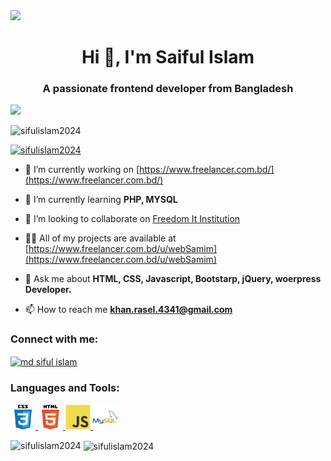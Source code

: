 <img src="[https://media.licdn.com/dms/image/v2/D4E16AQE28RFM35AlBg/profile-displaybackgroundimage-shrink_350_1400/B4EZa1iQ8ZHcAg-/0/1746802382344?e=1752105600&v=beta&t=eVmsM6szgzuz6BK8Hq0a8-a9KpuAz5JPyVjieESJXz0](https://scontent.fdac151-1.fna.fbcdn.net/v/t39.30808-6/541754912_752303307716876_1714341715319688859_n.jpg?stp=dst-jpg_s960x960_tt6&_nc_cat=111&ccb=1-7&_nc_sid=cc71e4&_nc_ohc=X12ZXAiBrMQQ7kNvwGzc2hL&_nc_oc=AdkFGLwKJNRfbA1HSA6xoiqmaWKKO56M3cUjlVqji3FqbEk0wQbnFCtBy6rKIOK0ftk&_nc_zt=23&_nc_ht=scontent.fdac151-1.fna&_nc_gid=lyG2qkH1wAjA9w9attQWyw&oh=00_AfXNSUBiPdVIKZos_nL_gg0-BMcGdG4JY0P0djU81WokkQ&oe=68BA3546)">
 

<h1 align="center">Hi 👋, I'm Saiful Islam</h1>
<h3 align="center">A passionate frontend developer from Bangladesh</h3>
<img src=" https://www.facebook.com/photo/?fbid=122205653312206782&set=a.122105685116206782">
<p align="left"> <img src="https://komarev.com/ghpvc/?username=sifulislam2024&label=Profile%20views&color=0e75b6&style=flat" alt="sifulislam2024" /> </p>

<p align="left"> <a href="https://github.com/ryo-ma/github-profile-trophy"><img src="https://github-profile-trophy.vercel.app/?username=sifulislam2024" alt="sifulislam2024" /></a> </p>

- 🔭 I’m currently working on [https://www.freelancer.com.bd/](https://www.freelancer.com.bd/)

- 🌱 I’m currently learning **PHP, MYSQL**

- 👯 I’m looking to collaborate on [Freedom It Institution](https://freedomitinstitutions.com/)

- 👨‍💻 All of my projects are available at [https://www.freelancer.com.bd/u/webSamim](https://www.freelancer.com.bd/u/webSamim)

- 💬 Ask me about **HTML, CSS, Javascript, Bootstarp, jQuery, woerpress Developer.**

- 📫 How to reach me **khan.rasel.4341@gmail.com**

<h3 align="left">Connect with me:</h3>
<p align="left">
<a href="https://fb.com/md siful islam" target="blank"><img align="center" src="https://raw.githubusercontent.com/rahuldkjain/github-profile-readme-generator/master/src/images/icons/Social/facebook.svg" alt="md siful islam" height="30" width="40" /></a>
</p>

<h3 align="left">Languages and Tools:</h3>
<p align="left"> <a href="https://www.w3schools.com/css/" target="_blank" rel="noreferrer"> <img src="https://raw.githubusercontent.com/devicons/devicon/master/icons/css3/css3-original-wordmark.svg" alt="css3" width="40" height="40"/> </a> <a href="https://www.w3.org/html/" target="_blank" rel="noreferrer"> <img src="https://raw.githubusercontent.com/devicons/devicon/master/icons/html5/html5-original-wordmark.svg" alt="html5" width="40" height="40"/> </a> <a href="https://developer.mozilla.org/en-US/docs/Web/JavaScript" target="_blank" rel="noreferrer"> <img src="https://raw.githubusercontent.com/devicons/devicon/master/icons/javascript/javascript-original.svg" alt="javascript" width="40" height="40"/> </a> <a href="https://www.mysql.com/" target="_blank" rel="noreferrer"> <img src="https://raw.githubusercontent.com/devicons/devicon/master/icons/mysql/mysql-original-wordmark.svg" alt="mysql" width="40" height="40"/> </a> </p>

<p><img align="left" src="https://github-readme-stats.vercel.app/api/top-langs?username=sifulislam2024&show_icons=true&locale=en&layout=compact" alt="sifulislam2024" /></p>

<p>&nbsp;<img align="center" src="https://github-readme-stats.vercel.app/api?username=sifulislam2024&show_icons=true&locale=en" alt="sifulislam2024" /></p>
 
